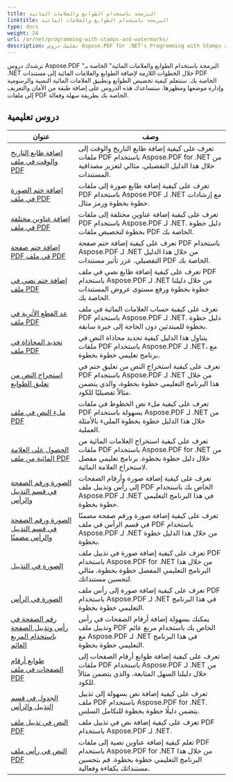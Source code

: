 ```yaml
---
title: البرمجة باستخدام الطوابع والعلامات المائية
linktitle: البرمجة باستخدام الطوابع والعلامات المائية
type: docs
weight: 24
url: /ar/net/programming-with-stamps-and-watermarks/
description: تعلمك دروس Aspose.PDF for .NET's Programming with Stamps and Watermarks كيفية إضافة عناصر الأمان والتخصيص إلى مستندات PDF الخاصة بك.
---
```


ترشدك دروس Aspose.PDF "البرمجة باستخدام الطوابع والعلامات المائية" الخاصة بـ .NET خلال الخطوات اللازمة لإضافة الطوابع والعلامات المائية إلى مستندات PDF الخاصة بك. ستتعلم كيفية تخصيص الطوابع وتطبيق العلامات المائية النصية والرسومية وإدارة موضعها ومظهرها. ستساعدك هذه الدروس على إضافة طبقة من الأمان والتعريف إلى ملفات PDF الخاصة بك بطريقة سهلة وفعالة.

## دروس تعليمية
| عنوان | وصف |
| --- | --- | 
| [إضافة طابع التاريخ والوقت في ملف PDF](./add-date-time-stamp/) | تعرف على كيفية إضافة طابع التاريخ والوقت إلى ملفات PDF باستخدام Aspose.PDF for .NET من خلال هذا الدليل التفصيلي. مثالي لتعزيز مصداقية المستندات. |  
| [إضافة ختم الصورة في ملف PDF](./add-image-stamp/) | تعرف على كيفية إضافة طابع صورة إلى ملفات PDF باستخدام Aspose.PDF لـ .NET مع إرشادات خطوة بخطوة ورمز مثال. |  
| [إضافة عناوين مختلفة في ملف PDF](./adding-different-headers/) | تعرف على كيفية إضافة عناوين مختلفة إلى ملفات PDF باستخدام Aspose.PDF لـ .NET. دليل خطوة بخطوة لتخصيص ملفات PDF الخاصة بك. |  
| [إضافة ختم صفحة PDF في ملف PDF](./add-pdf-page-stamp/) | تعرف على كيفية إضافة ختم صفحة PDF باستخدام Aspose.PDF لـ .NET من خلال هذا الدليل التفصيلي. عزز تأثير مستندات PDF الخاصة بك. |  
| [إضافة ختم نصي في ملف PDF](./add-text-stamp/) | تعرف على كيفية إضافة طابع نصي في ملف PDF باستخدام Aspose.PDF لـ .NET من خلال دليلنا خطوة بخطوة ورفع مستوى عروض المستندات الخاصة بك. |  
| [عد القطع الأثرية في ملف PDF](./counting-artifacts/) | تعرف على كيفية حساب العلامات المائية في ملف PDF باستخدام Aspose.PDF لـ .NET. دليل خطوة بخطوة للمبتدئين دون الحاجة إلى خبرة سابقة. |  
| [تحديد المحاذاة في ملف PDF](./define-alignment/) | يتناول هذا الدليل كيفية تحديد محاذاة النص في ملفات PDF باستخدام Aspose.PDF لـ .NET، مع برنامج تعليمي خطوة بخطوة. |  
| [استخراج النص من تعليق الطوابع](./extract-text-from-stamp-annotation/) | تعرف على كيفية استخراج النص من تعليق ختم في PDF باستخدام Aspose.PDF لـ .NET من خلال هذا البرنامج التعليمي خطوة بخطوة، والذي يتضمن مثالاً تفصيليًا للكود. |  
| [ملء النص في ملف PDF](./fill-stroke-text/) | تعرف على كيفية ملء نص الخطوط في ملفات PDF بسهولة باستخدام Aspose.PDF لـ .NET من خلال هذا الدليل خطوة بخطوة المليء بالأمثلة العملية. |  
| [الحصول على العلامة المائية من ملف PDF](./get-watermark/) | تعرف على كيفية استخراج العلامات المائية من ملفات PDF باستخدام Aspose.PDF for .NET من خلال دليل خطوة بخطوة. برنامج تعليمي مفصل لاستخراج العلامة المائية. |  
| [الصورة ورقم الصفحة في قسم التذييل والرأس](./image-and-page-number-in-header-footer-section/) | تعرف على كيفية إضافة صورة وأرقام الصفحات إلى رأس وتذييل ملف PDF الخاص بك باستخدام Aspose.PDF لـ .NET في هذا البرنامج التعليمي خطوة بخطوة. |  
| [الصورة ورقم الصفحة في قسم التذييل والرأس مضمنًا](./image-and-page-number-in-header-footer-section-inline/) | تعرف على كيفية إضافة صورة ورقم صفحة مضمنًا في قسم الرأس في ملف PDF باستخدام Aspose.PDF لـ .NET من خلال هذا الدليل خطوة بخطوة. |  
| [الصورة في التذييل](./image-in-footer/) | تعرف على كيفية إضافة صورة في تذييل ملف PDF باستخدام Aspose.PDF for .NET من خلال هذا البرنامج التعليمي المفصل خطوة بخطوة. مثالي لتحسين مستنداتك. |  
| [الصورة في الرأس](./image-in-header/) | تعرف على كيفية إضافة صورة إلى رأس ملف PDF باستخدام Aspose.PDF لـ .NET في هذا البرنامج التعليمي خطوة بخطوة. |  
| [رقم الصفحة في رأس وتذييل الصفحة باستخدام المربع العائم](./page-number-in-header-footer-using-floating-box/) | يمكنك بسهولة إضافة أرقام الصفحات في رأس وتذييل ملف PDF الخاص بك باستخدام مربع عائم مع Aspose.PDF لـ .NET في هذا البرنامج التعليمي خطوة بخطوة. |  
| [طوابع أرقام الصفحات في ملف PDF](./page-number-stamps/) | تعرف على كيفية إضافة طوابع أرقام الصفحات إلى ملفات PDF باستخدام Aspose.PDF لـ .NET من خلال دليلنا السهل المتابعة، والذي يتضمن مثالاً للكود. |  
| [الجدول في قسم التذييل والرأس](./table-in-header-footer-section/) | تعرف على كيفية إضافة نص بسهولة إلى تذييل ملف PDF باستخدام Aspose.PDF for .NET. يتضمن دليلًا خطوة بخطوة للتكامل السلس. |  
| [النص في تذييل ملف PDF](./text-in-footer/) | تعرف على كيفية إضافة نص في تذييل ملف PDF باستخدام Aspose.PDF لـ .NET. |  
| [النص في رأس ملف PDF](./text-in-header/) | تعلم كيفية إضافة عناوين نصية إلى ملفات PDF باستخدام Aspose.PDF for .NET من خلال هذا البرنامج التعليمي خطوة بخطوة. قم بتحسين مستنداتك بكفاءة وفعالية. |  